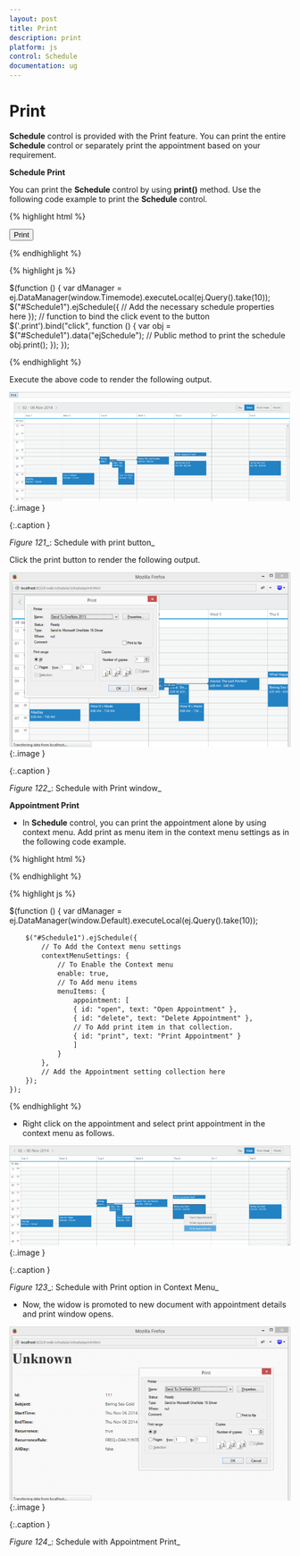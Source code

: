 ```yaml
---
layout: post
title: Print
description: print
platform: js
control: Schedule
documentation: ug
---
```


# Print

**Schedule** control is provided with the Print feature. You can print the entire **Schedule** control or separately print the appointment based on your requirement.

**Schedule Print**

You can print the **Schedule** control by using **print()** method. Use the following code example to print the **Schedule** control.



{% highlight html %}

<!DOCTYPE html>
<html xmlns="http://www.w3.org/1999/xhtml">
<head>
    <title>Schedule JS Print Sample</title>
    <!-- Refer the necessary scripts here-->
</head>
<body>
    <input class="print" type="button" value="Print" />
    <div style="float: left" id="Div1" />
    <div id="Div2"></div>
</body>
</html>

{% endhighlight %}

{% highlight js %}

$(function () {
        var dManager = ej.DataManager(window.Timemode).executeLocal(ej.Query().take(10));
        $("#Schedule1").ejSchedule({
            // Add the necessary schedule properties here
        });
        // function to bind the click event to the button
        $('.print').bind("click", function () {
            var obj = $("#Schedule1").data("ejSchedule");
            // Public method to print the schedule
             obj.print();
            });
    });

</script>




{% endhighlight %}



Execute the above code to render the following output.

![](Print_images/Print_img1.png)
{:.image }


{:.caption }


_Figure_ _121__: Schedule with print button_

Click the print button to render the following output.



![](Print_images/Print_img2.png)
{:.image }


{:.caption }


_Figure_ _122__: Schedule with Print window_

**Appointment Print**

* In **Schedule** control, you can print the appointment alone by using context menu. Add print as menu item in the context menu settings as in the following code example.


{% highlight html %}

<div id="Schedule1"></div>

{% endhighlight %}


{% highlight js %}

 $(function () {
        var dManager =
        ej.DataManager(window.Default).executeLocal(ej.Query().take(10));

        $("#Schedule1").ejSchedule({
            // To Add the Context menu settings
            contextMenuSettings: {
                // To Enable the Context menu
                enable: true,
                // To Add menu items
                menuItems: {
                    appointment: [
                    { id: "open", text: "Open Appointment" },
                    { id: "delete", text: "Delete Appointment" },
                    // To Add print item in that collection.
                    { id: "print", text: "Print Appointment" }
                    ]
                }
            },
            // Add the Appointment setting collection here
        });
    });



{% endhighlight %}



* Right click on the appointment and select print appointment in the context menu as follows.



![](Print_images/Print_img3.png)
{:.image }


{:.caption }


_Figure_ _123__: Schedule with Print option in Context Menu_

* Now, the widow is promoted to new document with appointment details and print window opens.



![](Print_images/Print_img4.png)
{:.image }


{:.caption }


_Figure_ _124__: Schedule with Appointment Print_



